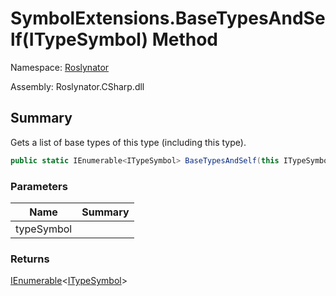 # SymbolExtensions\.BaseTypesAndSelf\(ITypeSymbol\) Method

Namespace: [Roslynator](../../README.md)

Assembly: Roslynator\.CSharp\.dll

## Summary

Gets a list of base types of this type \(including this type\)\.

```csharp
public static IEnumerable<ITypeSymbol> BaseTypesAndSelf(this ITypeSymbol typeSymbol)
```

### Parameters

| Name | Summary |
| ---- | ------- |
| typeSymbol | |

### Returns

[IEnumerable](https://docs.microsoft.com/en-us/dotnet/api/system.collections.generic.ienumerable-1)\<[ITypeSymbol](https://docs.microsoft.com/en-us/dotnet/api/microsoft.codeanalysis.itypesymbol)>

